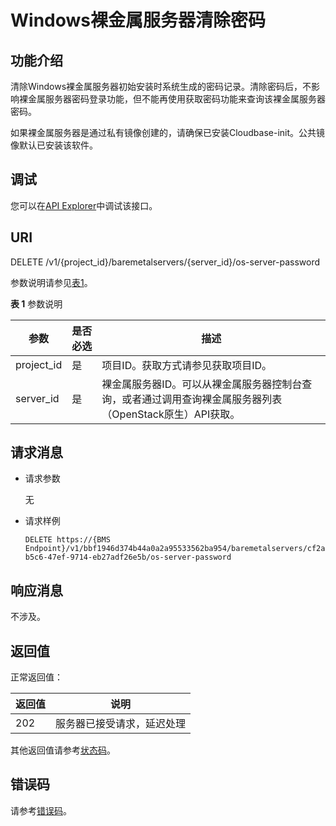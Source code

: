 # Windows裸金属服务器清除密码<a name="bms_api_0638"></a>

## 功能介绍<a name="section57769674"></a>

清除Windows裸金属服务器初始安装时系统生成的密码记录。清除密码后，不影响裸金属服务器密码登录功能，但不能再使用获取密码功能来查询该裸金属服务器密码。

如果裸金属服务器是通过私有镜像创建的，请确保已安装Cloudbase-init。公共镜像默认已安装该软件。

## 调试<a name="section28095313113"></a>

您可以在[API Explorer](https://apiexplorer.developer.huaweicloud.com/apiexplorer/doc?product=BMS&api=DeleteWindowsBareMetalServerPassword)中调试该接口。

## URI<a name="section50165025"></a>

DELETE /v1/\{project\_id\}/baremetalservers/\{server\_id\}/os-server-password

参数说明请参见[表1](#table23262209)。

**表 1**  参数说明

|参数|是否必选|描述|
|--|--|--|
|project_id|是|项目ID。获取方式请参见获取项目ID。|
|server_id|是|裸金属服务器ID。可以从裸金属服务器控制台查询，或者通过调用查询裸金属服务器列表（OpenStack原生）API获取。|


## 请求消息<a name="section48832041"></a>

-   请求参数

    无

-   请求样例

    ```
    DELETE https://{BMS Endpoint}/v1/bbf1946d374b44a0a2a95533562ba954/baremetalservers/cf2a8b97-b5c6-47ef-9714-eb27adf26e5b/os-server-password
    ```


## 响应消息<a name="section1927776"></a>

不涉及。

## 返回值<a name="section7610951"></a>

正常返回值：

|返回值|说明|
|--|--|
|202|服务器已接受请求，延迟处理|


其他返回值请参考[状态码](状态码.md)。

## 错误码<a name="section14752650154917"></a>

请参考[错误码](错误码.md)。

